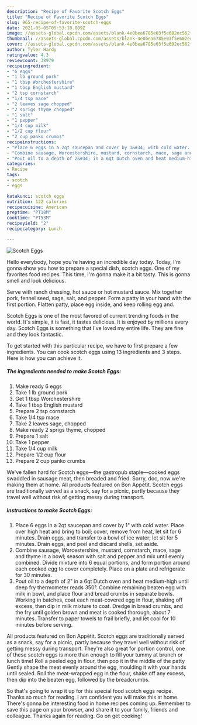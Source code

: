 ```yaml
---
description: "Recipe of Favorite Scotch Eggs"
title: "Recipe of Favorite Scotch Eggs"
slug: 965-recipe-of-favorite-scotch-eggs
date: 2021-05-05T05:53:18.809Z
image: //assets-global.cpcdn.com/assets/blank-4e0bea6785e03f5e602ec562f230caae08da540cada707380b4fe1bbebba43da.png
thumbnail: //assets-global.cpcdn.com/assets/blank-4e0bea6785e03f5e602ec562f230caae08da540cada707380b4fe1bbebba43da.png
cover: //assets-global.cpcdn.com/assets/blank-4e0bea6785e03f5e602ec562f230caae08da540cada707380b4fe1bbebba43da.png
author: Tyler Hardy
ratingvalue: 4.3
reviewcount: 38979
recipeingredient:
- "6 eggs"
- "1 lb ground pork"
- "1 tbsp Worchestershire"
- "1 tbsp English mustard"
- "2 tsp cornstarch"
- "1/4 tsp mace"
- "2 leaves sage chopped"
- "2 sprigs thyme chopped"
- "1 salt"
- "1 pepper"
- "1/4 cup milk"
- "1/2 cup flour"
- "2 cup panko crumbs"
recipeinstructions:
- "Place 6 eggs in a 2qt saucepan and cover by 1&#34; with cold water. Place over high heat and bring to boil; cover, remove from heat, let sit for 6 minutes. Drain eggs, and transfer to a bowl of ice water; let sit for 5 minutes. Drain eggs, and peel and discard shells, set aside."
- "Combine sausage, Worcestershire, mustard, cornstarch, mace, sage and thyme in a bowl; season with salt and pepper and mix until evenly combined. Divide mixture into 6 equal portions, and form portion around each cooked egg to cover completely. Place on a plate and refrigerate for 30 minutes."
- "Pout oil to a depth of 2&#34; in a 6qt Dutch oven and heat medium-high until deep fry thermometer reads 350°. Combine remaining beaten egg with milk in bowl, and place flour and bread crumbs in separate bowls. Working in batches, coat each meat-covered egg in flour, shaking off excess, then dip in milk mixture to coat. Dredge in bread crumbs, and the fry until golden brown and meat is cooked thorough, about 7 minutes. Transfer to paper towels to frail briefly, and let cool for 10 minutes before serving."
categories:
- Recipe
tags:
- scotch
- eggs

katakunci: scotch eggs 
nutrition: 122 calories
recipecuisine: American
preptime: "PT18M"
cooktime: "PT53M"
recipeyield: "2"
recipecategory: Lunch

---
```



![Scotch Eggs](//assets-global.cpcdn.com/assets/blank-4e0bea6785e03f5e602ec562f230caae08da540cada707380b4fe1bbebba43da.png)

Hello everybody, hope you're having an incredible day today. Today, I'm gonna show you how to prepare a special dish, scotch eggs. One of my favorites food recipes. This time, I'm gonna make it a bit tasty. This is gonna smell and look delicious.

Serve with ranch dressing, hot sauce or hot mustard sauce. Mix together pork, fennel seed, sage, salt, and pepper. Form a patty in your hand with the first portion. Flatten patty, place egg inside, and keep rolling egg and.

Scotch Eggs is one of the most favored of current trending foods in the world. It's simple, it is fast, it tastes delicious. It is enjoyed by millions every day. Scotch Eggs is something that I've loved my entire life. They are fine and they look fantastic.


To get started with this particular recipe, we have to first prepare a few ingredients. You can cook scotch eggs using 13 ingredients and 3 steps. Here is how you can achieve it.

<!--inarticleads1-->

##### The ingredients needed to make Scotch Eggs:

1. Make ready 6 eggs
1. Take 1 lb ground pork
1. Get 1 tbsp Worchestershire
1. Take 1 tbsp English mustard
1. Prepare 2 tsp cornstarch
1. Take 1/4 tsp mace
1. Take 2 leaves sage, chopped
1. Make ready 2 sprigs thyme, chopped
1. Prepare 1 salt
1. Take 1 pepper
1. Take 1/4 cup milk
1. Prepare 1/2 cup flour
1. Prepare 2 cup panko crumbs


We&#39;ve fallen hard for Scotch eggs—the gastropub staple—cooked eggs swaddled in sausage meat, then breaded and fried. Sorry, doc, now we&#39;re making them at home. All products featured on Bon Appétit. Scotch eggs are traditionally served as a snack, say for a picnic, partly because they travel well without risk of getting messy during transport. 

<!--inarticleads2-->

##### Instructions to make Scotch Eggs:

1. Place 6 eggs in a 2qt saucepan and cover by 1&#34; with cold water. Place over high heat and bring to boil; cover, remove from heat, let sit for 6 minutes. Drain eggs, and transfer to a bowl of ice water; let sit for 5 minutes. Drain eggs, and peel and discard shells, set aside.
1. Combine sausage, Worcestershire, mustard, cornstarch, mace, sage and thyme in a bowl; season with salt and pepper and mix until evenly combined. Divide mixture into 6 equal portions, and form portion around each cooked egg to cover completely. Place on a plate and refrigerate for 30 minutes.
1. Pout oil to a depth of 2&#34; in a 6qt Dutch oven and heat medium-high until deep fry thermometer reads 350°. Combine remaining beaten egg with milk in bowl, and place flour and bread crumbs in separate bowls. Working in batches, coat each meat-covered egg in flour, shaking off excess, then dip in milk mixture to coat. Dredge in bread crumbs, and the fry until golden brown and meat is cooked thorough, about 7 minutes. Transfer to paper towels to frail briefly, and let cool for 10 minutes before serving.


All products featured on Bon Appétit. Scotch eggs are traditionally served as a snack, say for a picnic, partly because they travel well without risk of getting messy during transport. They&#39;re also great for portion control, one of these scotch eggs is more than enough to fill your tummy at brunch or lunch time! Roll a peeled egg in flour, then pop it in the middle of the patty Gently shape the meat evenly around the egg, moulding it with your hands until sealed. Roll the meat-wrapped egg in the flour, shake off any excess, then dip into the beaten egg, followed by the breadcrumbs. 

So that's going to wrap it up for this special food scotch eggs recipe. Thanks so much for reading. I am confident you will make this at home. There's gonna be interesting food in home recipes coming up. Remember to save this page on your browser, and share it to your family, friends and colleague. Thanks again for reading. Go on get cooking!
